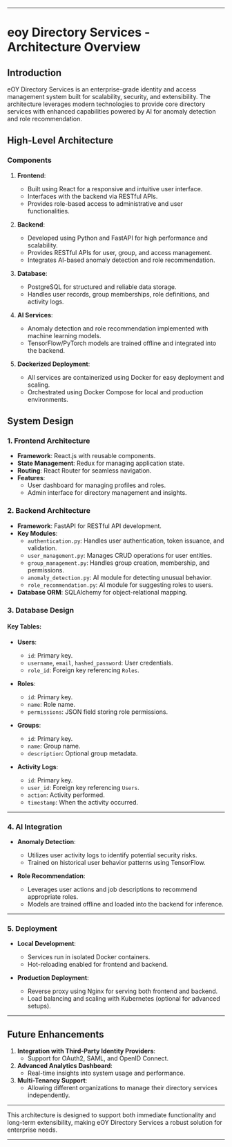 

---

# eoy Directory Services - Architecture Overview

## Introduction
eOY Directory Services is an enterprise-grade identity and access management system built for scalability, security, and extensibility. The architecture leverages modern technologies to provide core directory services with enhanced capabilities powered by AI for anomaly detection and role recommendation.


## High-Level Architecture

### Components
1. **Frontend**:
   - Built using React for a responsive and intuitive user interface.
   - Interfaces with the backend via RESTful APIs.
   - Provides role-based access to administrative and user functionalities.

2. **Backend**:
   - Developed using Python and FastAPI for high performance and scalability.
   - Provides RESTful APIs for user, group, and access management.
   - Integrates AI-based anomaly detection and role recommendation.

3. **Database**:
   - PostgreSQL for structured and reliable data storage.
   - Handles user records, group memberships, role definitions, and activity logs.

4. **AI Services**:
   - Anomaly detection and role recommendation implemented with machine learning models.
   - TensorFlow/PyTorch models are trained offline and integrated into the backend.

5. **Dockerized Deployment**:
   - All services are containerized using Docker for easy deployment and scaling.
   - Orchestrated using Docker Compose for local and production environments.

## System Design

### 1. Frontend Architecture
- **Framework**: React.js with reusable components.
- **State Management**: Redux for managing application state.
- **Routing**: React Router for seamless navigation.
- **Features**:
  - User dashboard for managing profiles and roles.
  - Admin interface for directory management and insights.



### 2. Backend Architecture
- **Framework**: FastAPI for RESTful API development.
- **Key Modules**:
  - `authentication.py`: Handles user authentication, token issuance, and validation.
  - `user_management.py`: Manages CRUD operations for user entities.
  - `group_management.py`: Handles group creation, membership, and permissions.
  - `anomaly_detection.py`: AI module for detecting unusual behavior.
  - `role_recommendation.py`: AI module for suggesting roles to users.
- **Database ORM**: SQLAlchemy for object-relational mapping.



### 3. Database Design
#### Key Tables:
- **Users**:
  - `id`: Primary key.
  - `username`, `email`, `hashed_password`: User credentials.
  - `role_id`: Foreign key referencing `Roles`.
  
- **Roles**:
  - `id`: Primary key.
  - `name`: Role name.
  - `permissions`: JSON field storing role permissions.

- **Groups**:
  - `id`: Primary key.
  - `name`: Group name.
  - `description`: Optional group metadata.

- **Activity Logs**:
  - `id`: Primary key.
  - `user_id`: Foreign key referencing `Users`.
  - `action`: Activity performed.
  - `timestamp`: When the activity occurred.

---

### 4. AI Integration
- **Anomaly Detection**:
  - Utilizes user activity logs to identify potential security risks.
  - Trained on historical user behavior patterns using TensorFlow.

- **Role Recommendation**:
  - Leverages user actions and job descriptions to recommend appropriate roles.
  - Models are trained offline and loaded into the backend for inference.

---

### 5. Deployment
- **Local Development**:
  - Services run in isolated Docker containers.
  - Hot-reloading enabled for frontend and backend.

- **Production Deployment**:
  - Reverse proxy using Nginx for serving both frontend and backend.
  - Load balancing and scaling with Kubernetes (optional for advanced setups).

---

## Future Enhancements
1. **Integration with Third-Party Identity Providers**:
   - Support for OAuth2, SAML, and OpenID Connect.
2. **Advanced Analytics Dashboard**:
   - Real-time insights into system usage and performance.
3. **Multi-Tenancy Support**:
   - Allowing different organizations to manage their directory services independently.

---

This architecture is designed to support both immediate functionality and long-term extensibility, making eOY Directory Services a robust solution for enterprise needs.

--- 
